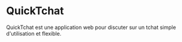 # QuickTchat

QuickTchat est une application web pour discuter sur un tchat simple d'utilisation et flexible.
